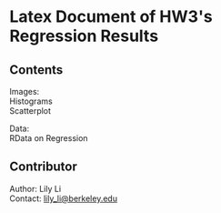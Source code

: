 # Latex Document of HW3's Regression Results
  
## Contents
Images:  
Histograms  
Scatterplot  

Data:  
RData on Regression   

## Contributor
Author: Lily Li  
Contact: lily_li@berkeley.edu